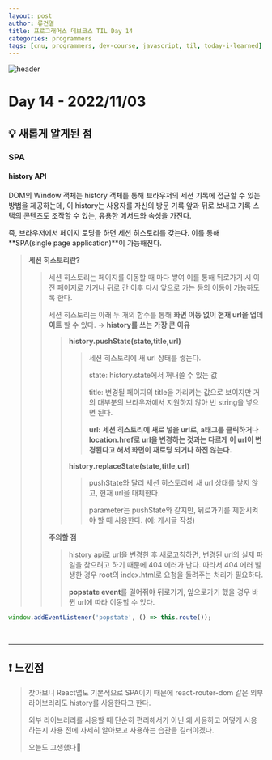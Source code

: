 ```yaml
---
layout: post
author: 류건열
title: 프로그래머스 데브코스 TIL Day 14
categories: programmers
tags: [cnu, programmers, dev-course, javascript, til, today-i-learned]
---
```


![header](https://capsule-render.vercel.app/api?type=waving&color=auto&height=300&section=header&text=Today%20I%20Learned...&fontAlign=30&fontAlignY=30&fontSize=55&desc=Programmers%20Devcourse%203rd&descAlign=80&descAlignY=55)

# Day 14 - 2022/11/03
## 💡 새롭게 알게된 점
### SPA
#### **history API**

DOM의 Window 객체는 history 객체를 통해 브라우저의 세션 기록에 접근할 수 있는 방법을 제공하는데, 이 history는 사용자를 자신의 방문 기록 앞과 뒤로 보내고 기록 스택의 콘텐츠도 조작할 수 있는, 유용한 메서드와 속성을 가진다.
    
즉, 브라우저에서 페이지 로딩을 하면 세션 히스토리를 갖는다. 이를 통해 **SPA(single page application)**이 가능해진다.
    
> **세션 히스토리란?**
>    
>> 세션 히스토리는 페이지를 이동할 때 마다 쌓여 이를 통해 뒤로가기 시 이전 페이지로 가거나 뒤로 간 이후 다시 앞으로 가는 등의 이동이 가능하도록 한다.
>>    
>> 세션 히스토리는 아래 두 개의 함수를 통해 **화면 이동 없이 현재 url을 업데이트** 할 수 있다. → **history를 쓰는 가장 큰 이유**
>>  
>>> **history.pushState(state,title,url)**
>>> 
>>>> 세션 히스토리에 새 url 상태를 쌓는다.
>>>> 
>>>> state: history.state에서 꺼내쓸 수 있는 값
>>>>
>>>> title: 변경될 페이지의 title을 가리키는 값으로 보이지만 거의 대부분의 브라우저에서 지원하지 않아 빈 string을 넣으면 된다.
>>>>
>>>> **url: 세션 히스토리에 새로 넣을 url로, a태그를 클릭하거나 location.href로 url을 변경하는 것과는 다르게 이 url이 변경된다고 해서 화면이 재로딩 되거나 하진 않는다.** 
>>>
>>> **history.replaceState(state,title,url)**
>>> 
>>>> pushState와 달리 세션 히스토리에 새 url 상태를 쌓지 않고, 현재 url을 대체한다.
>>>>
>>>> parameter는 pushState와 같지만, 뒤로가기를 제한시켜야 할 때 사용한다. (예: 게시글 작성)
>>>
>>  **주의할 점**
>> 
>>> history api로 url을 변경한 후 새로고침하면, 변경된 url의 실제 파일을 찾으려고 하기 때문에 404 에러가 난다. 따라서 404 에러 발생한 경우 root의 index.html로 요청을 돌려주는 처리가 필요하다.
>>> 
>>> **popstate event**를 걸어줘야 뒤로가기, 앞으로가기 했을 경우 바뀐 url에 따라 이동할 수 있다. 

```jsx
window.addEventListener('popstate', () => this.route());
```

<br>

---

## ❗️ 느낀점
> 찾아보니 React앱도 기본적으로 SPA이기 때문에 react-router-dom 같은 외부 라이브러리도 history를 사용한다고 한다.
>
> 외부 라이브러리를 사용할 때 단순히 편리해서가 아닌 왜 사용하고 어떻게 사용하는지 사용 전에 자세히 알아보고 사용하는 습관을 길러야겠다.
>
> 오늘도 고생했다👊
